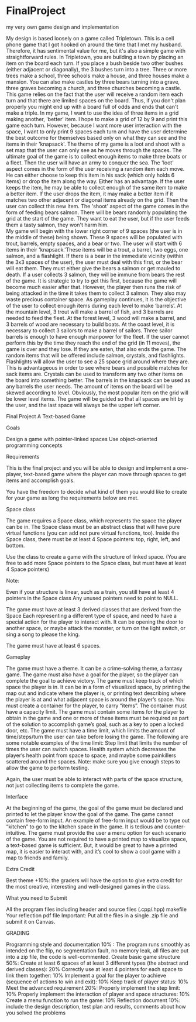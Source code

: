 # FinalProject
my very own game design and implementation

My design is based loosely on a game called Tripletown. This is a cell phone game that 
I got hooked on around the time that I met my husband. Therefore, it has sentimental value 
for me, but it's also a simple game with straightforward rules. In Tripletown, you are 
building a town by placing an item on the board each turn. If you place a bush beside two 
other bushes (either adjacent or diagonally), the 3 bushes turn into a tree. Three or more 
trees make a school, three schools make a house, and three houses make a mansion. You can also make castles by three bears turning into a grave, three graves becoming a church, and three churches becoming a castle. This game relies on the fact that the user will receive a random item each turn and that there are limited spaces on the board. Thus, if you don't plan properly you might end up with a board full of odds and ends that can't make a triple. 
In my game, I want to use the idea of three items in a grid making another, 'better' item. I 
hope to make a grid of 12 by 9 and print this game each turn. However, because I want more 
user interaction with the space, I want to only print 9 spaces each turn and have the user 
determine the best outcome for themselves based only on what they can see and the items in 
their 'knapsack'. 
The theme of my game is a loot and shoot with a set map that the user can only see as he moves through the spaces. The ultimate goal of the game is to collect enough items to make three boats or a fleet. Then the user will have an army to conquer the sea. The 'loot' aspect 
comes in the form of the user receiving a random item each move. He can either choose to keep this item in his sack (which only holds 6 items) or drop the item along the way. Either has an advantage. If the user keeps the item, he may be able to collect enough of the same item to 
make a better item. If the user drops the item, it may make a better item if it matches two other 
adjacent or diagonal items already on the grid. Then the user can collect this new item. The 
'shoot' aspect of the game comes in the form of feeding bears salmon. There will be bears 
randomly populating the grid at the start of the game. They want to eat the user, but if the 
user feeds them a tasty salmon, they won't harm him.    
My game will begin with the lower right corner of 9 spaces (the user is in 
the middle of these) being shown. These 9 spaces will be populated with trout, barrels, empty spaces, and a bear or two. The user will start with 6 items in their 'knapsack.'These items will be a trout, a barrel, two eggs, one salmon, and a flashlight. If there is a bear in the immediate vicinity (within the 3x3 spaces of the user), the user must deal with this first, or the bear will eat them. They must either give the bears a salmon or get mauled to death. If a user collects 3 salmon, they will be immune from bears the rest of the game. It is strategic to try to get this first, because the game will become much easier after that. However, the player then runs the risk of being attacked in the time it takes them to collect 3 salmon. They also may waste precious container space.
 	As gameplay continues, it is the objective of the user to collect enough items during each level to make ‘barrels’. At the mountain level, 3 trout will make a barrel of fish, and 3 barrels are needed to feed the fleet. At the forest level, 3 wood will make a barrel, and 3 barrels of wood are necessary to build boats. At the coast level, it is necessary to collect 3 sailors to make a barrel of sailors. Three sailor barrels is enough to have enough manpower for the fleet. If the user cannot perform this by the time they reach the end of the grid (in 11 moves), the game is over and they lose. If they are eaten, that also ends the game. The random items that will be offered include salmon, crystals, and flashlights. Flashlights will allow the user to see a 25 space grid around where they are. This is advantageous in order to see where bears and possible matches for sack items are. Crystals can be used to transform any two other items on the board into something better. The barrels in the knapsack can be used as any barrels the user needs. The amount of items on the board will be skewed according to level. Obviously, the most popular item on the grid will be lower level items. The game will be guided so that all spaces are hit by the user, and the last space will always be the upper left corner.

Final Project
A Text-based Game

Goals

Design a game with pointer-linked spaces
Use object-oriented programming concepts
 

Requirements 

This is the final project and you will be able to design and implement a one-player, text-based game where the player can move through spaces to get items and accomplish goals.

You have the freedom to decide what kind of them you would like to create for your game as long the requirements below are met.

 

Space class

The game requires a Space class, which represents the space the player can be in. The Space class must be an abstract class that will have pure virtual functions (you can add not pure virtual functions, too).
Inside the Space class, there must be at least 4 Space pointers: top, right, left, and bottom.

Use the class to create a game with the structure of linked space. (You are free to add more Space pointers to the Space class, but must have at least 4 Space pointers)

 

Note:

Even if your structure is linear, such as a train, you still have at least 4 pointers in the Space class
Any unused pointers need to point to NULL.
 

The game must have at least 3 derived classes that are derived from the Space
Each representing a different type of space, and need to have a special action for the player to interact with. It can be opening the door to another space, or maybe attack the monster, or turn on the light switch, or sing a song to please the king.

 

The game must have at least 6 spaces.
 

Gameplay

The game must have a theme. It can be a crime-solving theme, a fantasy game. The game must also have a goal for the player, so the player can complete the goal to achieve victory.
The game must keep track of which space the player is in. It can be in a form of visualized space, by printing the map out and indicate where the player is, or printing text describing where the player is at and what adjacent space is around the player’s space.
You must create a container for the player, to carry “items”. The container must have a capacity limit. The game must contain some items for the player to obtain in the game and one or more of these items must be required as part of the solution to accomplish game’s goal, such as a key to open a locked door, etc.
The game must have a time limit, which limits the amount of time/steps/turn the user can take before losing the game. The following are some notable examples of the time limit:
Step limit that limits the number of times the user can switch spaces.
Health system which decreases the player’s health point from space to space, and maybe some painkillers scattered around the spaces.
Note: make sure you give enough steps to allow the game to perform testing.

Again, the user must be able to interact with parts of the space structure, not just collecting items to complete the game.
 

Interface

At the beginning of the game, the goal of the game must be declared and printed to let the player know the goal of the game.
The game cannot contain free-form input. An example of free-form input would be to type out “kitchen” to go to the kitchen space in the game. It is tedious and counter-intuitive.
The game must provide the user a menu option for each scenario of the game.
You are not required to have a printed map to visualize space, a text-based game is sufficient. But, it would be great to have a printed map, it is easier to interact with, and it’s cool to show a cool game with a map to friends and family.
 

Extra Credit

Best theme +10%: the graders will have the option to give extra credit for the most creative, interesting and well-designed games in the class.

 

What you need to Submit

All the program files including header and source files (.cpp/.hpp)
makefile
Your reflection pdf file
Important: Put all the files in a single .zip file and submit it on Canvas.

 

GRADING

Programming style and documentation 10% :
The program runs smoothly as intended on the flip, no segmentation fault, no memory leak, all files are put into a zip file, the code is well-commented.
Create basic game structure 50%:
Create at least 6 spaces of at least 3 different types (the abstract and derived classes): 20%
Correctly use at least 4 pointers for each space to link them together: 10%
Implement a goal for the player to achieve (sequence of actions to win and exit): 10%
Keep track of player status: 10%
Meet the advanced requirement 20%:
Properly implement the step limit: 10%
Properly implement the interaction of player and space structures: 10%
Create a menu function to run the game: 10%
Reflection document 10%: include the design description, test plan and results, comments about how you solved the problems
